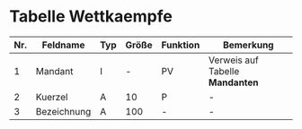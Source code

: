 # Tabelle Wettkaempfe

Nr.|Feldname|Typ|Größe|Funktion|Bemerkung
--|--|--|--|--|--
1|Mandant|I|-|PV|Verweis auf Tabelle **Mandanten**
2|Kuerzel|A|10|P|-
3|Bezeichnung|A|100|-|-
